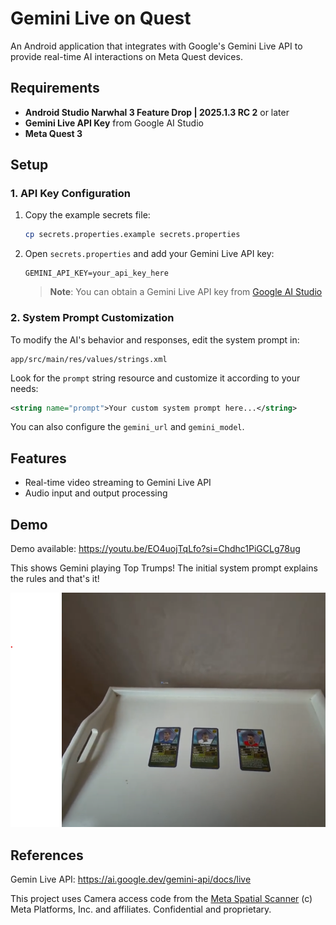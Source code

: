 # Gemini Live on Quest

An Android application that integrates with Google's Gemini Live API to provide real-time AI interactions on Meta Quest devices.

## Requirements

- **Android Studio Narwhal 3 Feature Drop | 2025.1.3 RC 2** or later
- **Gemini Live API Key** from Google AI Studio
- **Meta Quest 3**

## Setup

### 1. API Key Configuration

1. Copy the example secrets file:
   ```bash
   cp secrets.properties.example secrets.properties
   ```

2. Open `secrets.properties` and add your Gemini Live API key:
   ```properties
   GEMINI_API_KEY=your_api_key_here
   ```

   > **Note**: You can obtain a Gemini Live API key from [Google AI Studio](https://aistudio.google.com/app/apikey)

### 2. System Prompt Customization

To modify the AI's behavior and responses, edit the system prompt in:

```
app/src/main/res/values/strings.xml
```

Look for the `prompt` string resource and customize it according to your needs:

```xml
<string name="prompt">Your custom system prompt here...</string>
```
You can also configure the `gemini_url` and `gemini_model`.

## Features

- Real-time video streaming to Gemini Live API
- Audio input and output processing

## Demo

Demo available: https://youtu.be/EO4uojTqLfo?si=Chdhc1PiGCLg78ug

This shows Gemini playing Top Trumps! The initial system prompt explains the rules and that's it!

![Screenshot](screenshot.png)

## References

Gemin Live API: https://ai.google.dev/gemini-api/docs/live

This project uses Camera access code from the [Meta Spatial Scanner](https://github.com/meta-quest/Meta-Spatial-SDK-Samples/tree/main/Showcases/meta_spatial_scanner) (c) Meta Platforms, Inc. and affiliates. Confidential and proprietary.
